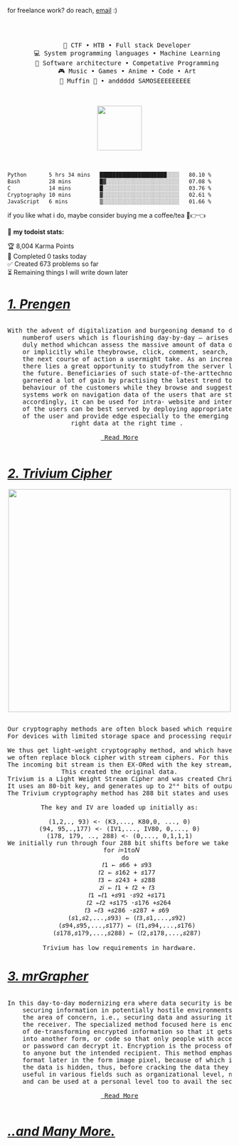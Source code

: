 for freelance work? do reach, [email](mailto:bikrant.acc.edu@icloud.com) :)







<div align="center">
<br><br>
<pre>
    💼 CTF • HTB • Full stack Developer
    💻 System programming languages • Machine Learning
    📖 Software architecture • Competative Programming
    🎮 Music • Games • Anime • Code • Art
    🐾 Muffin 🐰 • anddddd SAMOSEEEEEEEEE 
</pre>
<br><br>
<img src="https://i.giphy.com/media/v1.Y2lkPTc5MGI3NjExM212MTVjYm10Z3o2MWlmdnZ0aTNrZHVqamkwNW9hMGVldm9jM29jMSZlcD12MV9pbnRlcm5hbF9naWZfYnlfaWQmY3Q9Zw/5GS13A3jXN9xSQF6HL/giphy.gif" height="100" />
<br><br><br>
  
</div>




```txt
Python       5 hrs 34 mins   █████████████████████░░░░   80.10 %
Bash         28 mins         █▓░░░░░░░░░░░░░░░░░░░░░░░   07.08 %
C            14 mins         █░░░░░░░░░░░░░░░░░░░░░░░░   03.76 %
Cryptography 10 mins         ▓░░░░░░░░░░░░░░░░░░░░░░░░   02.61 %
JavaScript   6 mins          ▒░░░░░░░░░░░░░░░░░░░░░░░░   01.66 %
```

<!--END_SECTION:waka-->

if you like what i do, maybe consider buying me a coffee/tea 🥺👉👈


🚧 **my todoist stats:**
<!-- TODO-IST:START -->
🏆  8,004 Karma Points           
🌸  Completed 0 tasks today           
✅  Created  673 problems so far    
⏳  Remaining things I will write down later
<!-- TODO-IST:END -->




<!--<p align="center"> <img src="https://github-readme-stats.vercel.app/api?username=vikrant-vikram&show_icons=true&theme=gotham" alt="vikrant-vikram" />-->



# <a href="https://github.com/vikrant-vikram/prengen">  *1. Prengen* </a>

<div align="center">

    
<pre>

With the advent of digitalization and burgeoning demand to disburse the top-notch services to the whooping 
    numberof users which is flourishing day-by-day – arises the desideratum to propound an efficacious and 
    duly method whichcan assess the massive amount of data or information being generated by users explicitly 
    or implicitly while theybrowse, click, comment, search, etc and as an outcome facilitates one to extrapolate 
    the next course of action a usermight take. As an increasing number of users access information on the web, 
    there lies a great opportunity to studyfrom the server logs to learn about the users’ probable actions in 
    the future. Beneficiaries of such state-of-the-arttechnology – to exemplify such as Amazon, Flipkart have 
    garnered a lot of gain by practising the latest trend to useRecommendation systems, that try to capture the 
    behaviour of the customers while they browse and suggest theofferings accordingly. The proposed recommendation 
    systems work on navigation data of the users that are stored inweb servers of the websites and search engines; 
    accordingly, it can be used for intra- website and inter-web siterecommendations. Inclusively, the inundation 
    of the users can be best served by deploying appropriate methodsdiscussed, that can herald the upcoming action 
    of the user and provide edge especially to the emerging e-commerceand digital marketing platforms to display the 
    right data at the right time .

<a href="https://www.researchgate.net/publication/352508231_Prengen_A_Prediction_System_for_Web_Requests"> Read More</a>

</pre>

</div>




# <a href="https://github.com/vikrant-vikram/Cryptography/blob/main/Assignment/trivium_cipher.py">  *2. Trivium Cipher* </a>

<div align="center">
<img src="https://upload.wikimedia.org/wikipedia/commons/thumb/c/cc/Trivium_%28cipher%29.png/600px-Trivium_%28cipher%29.png" height="500" />

<pre>

Our cryptography methods are often block based which require memory storage and have a considerable gate footprint for their implementation.
For devices with limited storage space and processing requirements, the requirements of many block-based symmetric encryption methods cannot be feasibly implement.

We thus get light-weight cryptography method, and which have a lower processing requirement, and memory and gate footprint. With this, for symmetric key encryption,
we often replace block cipher with stream ciphers. For this we generate an almost infinitely long key stream based on a key value and an IV (initialisation vector).
The incoming bit stream is then EX-ORed with the key stream, and this is sent with the IV. On the other side, the key stream is recreated, and EX-OR with the cipher stream.
This created the original data.
Trivium is a Light Weight Stream Cipher and was created Christophe De Cannière and Bart Preneel, and has a low footprint for hardware.
It uses an 80-bit key, and generates up to 2⁶⁴ bits of output, with an 80-bit IV.
The Trivium cryptography method has 288 bit states and uses three registers (A, B and C), of 93, 84 and 111 bits. The method for each state is:

The key and IV are loaded up initially as:

(1,2,., 93) <- (K3,..., K80,0, ..., 0)
(94, 95,.,177) <- (IV1,..., IV80, 0,..., 0)
(178, 179, .., 288) <- (0,..., 0,1,1,1)
We initially run through four 288 bit shifts before we take an output (this is defined as the warm up phase). The following gives an example of the cipher:
 for 𝑖=1to𝑁
   do
    𝑡1 ← 𝑠66 + 𝑠93
    𝑡2 ← 𝑠162 + 𝑠177
    𝑡3 ← 𝑠243 + 𝑠288
    𝑧𝑖 ← 𝑡1 + 𝑡2 + 𝑡3
    𝑡1 ←𝑡1 +𝑠91 ⋅𝑠92 +𝑠171
     𝑡2 ←𝑡2 +𝑠175 ⋅𝑠176 +𝑠264
    𝑡3 ←𝑡3 +𝑠286 ⋅𝑠287 + 𝑠69
    (𝑠1,𝑠2,...,𝑠93) ← (𝑡3,𝑠1,...,𝑠92)
    (𝑠94,𝑠95,...,𝑠177) ← (𝑡1,𝑠94,...,𝑠176)
    (𝑠178,𝑠179,...,𝑠288) ← (𝑡2,𝑠178,...,𝑠287)

Trivium has low requirements in hardware.
</pre>
</div>





# <a href="https://github.com/vikrant-vikram/mrGrapher">  *3. mrGrapher* </a>

<div align="center">

    
<pre>

In this day-to-day modernizing era where data security is becoming a major concern, data security refers to 
    securing information in potentially hostile environments. Several methods or ways have been proposed in 
    the area of concern, i.e., securing data and assuring its safe and sound transmission from the sender to 
    the receiver. The specialized method focused here is encryption and decryption. Decryption is the process 
    of de-transforming encrypted information so that it gets intelligible. Encryption translates actual data 
    into another form, or code so that only people with access to a secret key (formally called a decryption key)
    or password can decrypt it. Encryption is the process of transforming information, so it is unintelligible
    to anyone but the intended recipient. This method emphasizes the substitution of characters with RGB color 
    format later in the form image pixel, because of which it becomes unable for the hacker to find out where 
    the data is hidden, thus, before cracking the data they need to first find where the data is. It becomes 
    useful in various fields such as organizational level, national level to maintain the integrity of data 
    and can be used at a personal level too to avail the security benefits using the created platform.

<a href="https://www.researchgate.net/publication/346344540_Encryption_and_Decryption_Unraveling_the_Intricacies_of_Data_Reliability_Attributed_by_Incorporating_the_Usage_of_Color_Code_and_Pixels"> Read More</a>

</pre>

</div>




# <a href="https://github.com/vikrant-vikram/">  *..and Many More.* </a>











